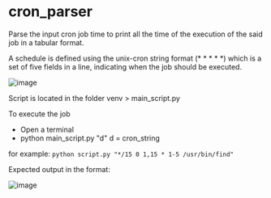 # cron_parser
Parse the input cron job time to print all the time of the execution of the said job in a tabular format.

A schedule is defined using the unix-cron string format (* * * * *) which is a set of five fields in a line, indicating when the job should be executed.

![image](https://github.com/avj13/cron_parser/assets/49868709/42e4edeb-8f0d-4ab8-8750-28c4c65b8c96)


Script is located in the folder 
venv > main_script.py


To execute the job
 - Open a terminal
 - python main_script.py "d"   d = cron_string

for example: ` python script.py "*/15 0 1,15 * 1-5 /usr/bin/find" `

Expected output in the format:

![image](https://github.com/avj13/cron_parser/assets/49868709/02e10e49-febb-4a86-9152-c6eb6dab140b)


